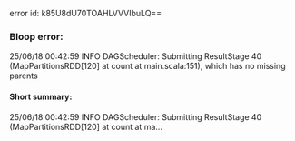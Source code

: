 error id: k85U8dU70TOAHLVVVIbuLQ==
### Bloop error:

25/06/18 00:42:59 INFO DAGScheduler: Submitting ResultStage 40 (MapPartitionsRDD[120] at count at main.scala:151), which has no missing parents
#### Short summary: 

25/06/18 00:42:59 INFO DAGScheduler: Submitting ResultStage 40 (MapPartitionsRDD[120] at count at ma...